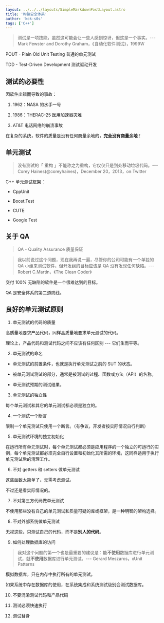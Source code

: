 ```yaml
---
layout: ../../../layouts/SimpleMarkdownPostLayout.astro
title: '构建安全体系'
author: 'kok-s0s'
tags: ['C++']
---
```


> 测试是一项技能，虽然这可能会让一些人感到惊讶，但这是一个事实。--- Mark Fewster and Dorothy Graham，《自动化软件测试》，1999W

POUT - Plain Old Unit Testing 普通的单元测试

TDD - Test-Driven Development 测试驱动开发

## 测试的必要性

因软件出错而导致的事故：

1. 1962：NASA 的水手一号

2. 1986：THERAC-25 医用加速器灾难

3. AT&T 电话网络的崩溃事故

在复杂的系统，软件的质量是没有任何商量余地的，**完全没有商量余地！**

## 单元测试

> 没有测试的「 重构 」不能称之为重构，它仅仅只是到处移动垃圾代码。--- Corey Haines(@coreyhaines)，December 20，2013，on Twitter

C++ 单元测试框架：

- CppUnit

- Boost.Test

- CUTE

- Google Test

## 关于 QA

> QA - Quality Assurance 质量保证

> 我以前说过这个问题，现在我再说一遍，尽管你的公司可能有一个单独的 QA 小组来测试软件，但开发组的目标应该是 QA 没有发现任何缺陷。--- Robert C.Martin，《The Clean Coder》

交付 100% 无缺陷的软件是一个很难达到的目标。

QA 是安全体系的第二道防线。

## 良好的单元测试原则

1. 单元测试的代码的质量

高质量地要求产品代码，同样高质量地要求单元测试的代码。

理论上，产品代码和测试代码之间不应该有任何区别 --- 它们生而平等。

2. 单元测试的命名

- 单元测试的前置条件，也就是执行单元测试之前的 SUT 的状态。

- 被单元测试测试的部分，通常是被测试的过程、函数或方法（API）的名称。

- 单元测试预期的测试结果。

3. 单元测试的独立性

每个单元测试和其它的单元测试都必须是独立的。

4. 一个测试一个断言

限制一个单元测试只使用一个断言。（有争议，开发者按实际情况自行判断）

5. 单元测试环境的独立初始化

在运行所有单元测试时，每个单元测试都必须是应用程序的一个独立的可运行的实例，每个单元测试都必须完全自行设置和初始化其所需的环境，这同样适用于执行单元测试后的清理工作。

6. 不对 getters 和 setters 做单元测试

这些函数太简单了，无需考虑测试。

不过还是看实际情况的。

7. 不对第三方代码做单元测试

不使用那些没有自己的单元测试和质量可疑的库或框架，是一种明智的架构选择。

8. 不对外部系统做单元测试

无视这些，只测试自己的代码，而不是**别人的代码**。

9. 如何处理数据库的访问

> 我对这个问题的第一个也是最重要的建议是：能**不使用**数据库进行单元测试，就**不使用**数据库进行单元测试。--- Gerard Meszaros，xUnit Patterns

模拟数据库，只在内存中执行所有的单元测试。

如果系统中存在数据库的使用，在系统集成和系统测试级别会测试数据库。

10. 不要混淆测试代码和产品代码

11. 测试必须快速执行

12. 测试替身
